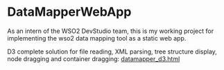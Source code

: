 # DataMapperWebApp

As an intern of the WSO2 DevStudio team, this is my working project for implementing the wso2 data mapping tool as a static web app.

D3 complete solution for file reading, XML parsing, tree structure display, node dragging and container dragging: 
<a href="https://github.com/sachi-d/DataMapperWebApp/blob/master/WebContent/d3trials/datamapper_d3.html">datamapper_d3.html</a>
